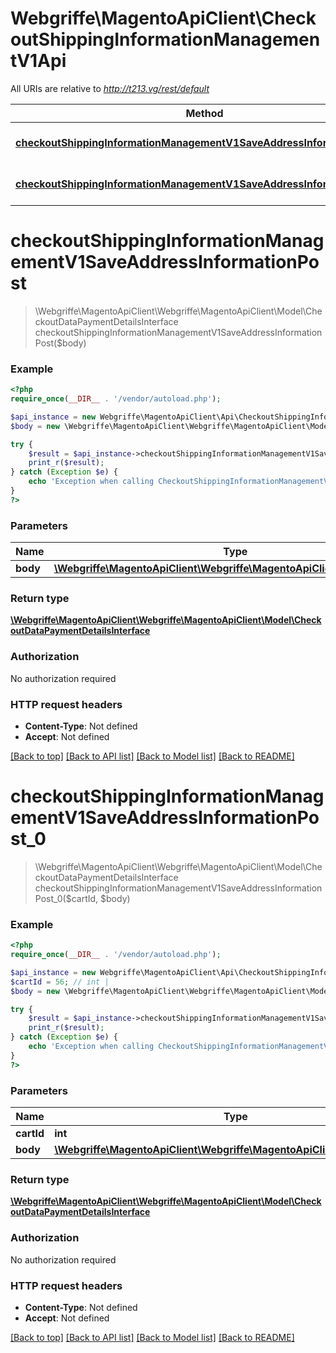 # Webgriffe\MagentoApiClient\CheckoutShippingInformationManagementV1Api

All URIs are relative to *http://t213.vg/rest/default*

Method | HTTP request | Description
------------- | ------------- | -------------
[**checkoutShippingInformationManagementV1SaveAddressInformationPost**](CheckoutShippingInformationManagementV1Api.md#checkoutShippingInformationManagementV1SaveAddressInformationPost) | **POST** /V1/carts/mine/shipping-information | 
[**checkoutShippingInformationManagementV1SaveAddressInformationPost_0**](CheckoutShippingInformationManagementV1Api.md#checkoutShippingInformationManagementV1SaveAddressInformationPost_0) | **POST** /V1/carts/{cartId}/shipping-information | 


# **checkoutShippingInformationManagementV1SaveAddressInformationPost**
> \Webgriffe\MagentoApiClient\Webgriffe\MagentoApiClient\Model\CheckoutDataPaymentDetailsInterface checkoutShippingInformationManagementV1SaveAddressInformationPost($body)





### Example
```php
<?php
require_once(__DIR__ . '/vendor/autoload.php');

$api_instance = new Webgriffe\MagentoApiClient\Api\CheckoutShippingInformationManagementV1Api();
$body = new \Webgriffe\MagentoApiClient\Webgriffe\MagentoApiClient\Model\Body95(); // \Webgriffe\MagentoApiClient\Webgriffe\MagentoApiClient\Model\Body95 | 

try {
    $result = $api_instance->checkoutShippingInformationManagementV1SaveAddressInformationPost($body);
    print_r($result);
} catch (Exception $e) {
    echo 'Exception when calling CheckoutShippingInformationManagementV1Api->checkoutShippingInformationManagementV1SaveAddressInformationPost: ', $e->getMessage(), PHP_EOL;
}
?>
```

### Parameters

Name | Type | Description  | Notes
------------- | ------------- | ------------- | -------------
 **body** | [**\Webgriffe\MagentoApiClient\Webgriffe\MagentoApiClient\Model\Body95**](../Model/\Webgriffe\MagentoApiClient\Webgriffe\MagentoApiClient\Model\Body95.md)|  | [optional]

### Return type

[**\Webgriffe\MagentoApiClient\Webgriffe\MagentoApiClient\Model\CheckoutDataPaymentDetailsInterface**](../Model/CheckoutDataPaymentDetailsInterface.md)

### Authorization

No authorization required

### HTTP request headers

 - **Content-Type**: Not defined
 - **Accept**: Not defined

[[Back to top]](#) [[Back to API list]](../../README.md#documentation-for-api-endpoints) [[Back to Model list]](../../README.md#documentation-for-models) [[Back to README]](../../README.md)

# **checkoutShippingInformationManagementV1SaveAddressInformationPost_0**
> \Webgriffe\MagentoApiClient\Webgriffe\MagentoApiClient\Model\CheckoutDataPaymentDetailsInterface checkoutShippingInformationManagementV1SaveAddressInformationPost_0($cartId, $body)





### Example
```php
<?php
require_once(__DIR__ . '/vendor/autoload.php');

$api_instance = new Webgriffe\MagentoApiClient\Api\CheckoutShippingInformationManagementV1Api();
$cartId = 56; // int | 
$body = new \Webgriffe\MagentoApiClient\Webgriffe\MagentoApiClient\Model\Body96(); // \Webgriffe\MagentoApiClient\Webgriffe\MagentoApiClient\Model\Body96 | 

try {
    $result = $api_instance->checkoutShippingInformationManagementV1SaveAddressInformationPost_0($cartId, $body);
    print_r($result);
} catch (Exception $e) {
    echo 'Exception when calling CheckoutShippingInformationManagementV1Api->checkoutShippingInformationManagementV1SaveAddressInformationPost_0: ', $e->getMessage(), PHP_EOL;
}
?>
```

### Parameters

Name | Type | Description  | Notes
------------- | ------------- | ------------- | -------------
 **cartId** | **int**|  |
 **body** | [**\Webgriffe\MagentoApiClient\Webgriffe\MagentoApiClient\Model\Body96**](../Model/\Webgriffe\MagentoApiClient\Webgriffe\MagentoApiClient\Model\Body96.md)|  | [optional]

### Return type

[**\Webgriffe\MagentoApiClient\Webgriffe\MagentoApiClient\Model\CheckoutDataPaymentDetailsInterface**](../Model/CheckoutDataPaymentDetailsInterface.md)

### Authorization

No authorization required

### HTTP request headers

 - **Content-Type**: Not defined
 - **Accept**: Not defined

[[Back to top]](#) [[Back to API list]](../../README.md#documentation-for-api-endpoints) [[Back to Model list]](../../README.md#documentation-for-models) [[Back to README]](../../README.md)

